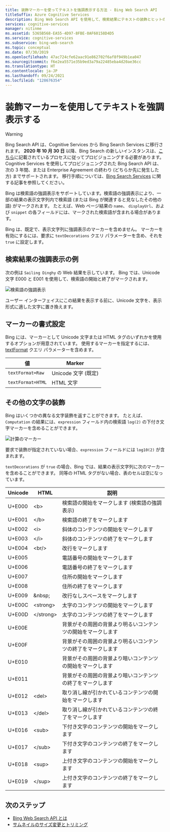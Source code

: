 ```yaml
---
title: 装飾マーカーを使ってテキストを強調表示する方法 - Bing Web Search API
titleSuffix: Azure Cognitive Services
description: Bing Web Search API を使用して、検索結果にテキストの装飾とヒットの強調表示を使用する方法について説明します。
services: cognitive-services
manager: nitinme
ms.assetid: 5365B568-EA55-4D97-8FBE-0AF60158D4D5
ms.service: cognitive-services
ms.subservice: bing-web-search
ms.topic: conceptual
ms.date: 07/30/2019
ms.openlocfilehash: 47ac724cfe62aac91e862702f6af8f949b1ea047
ms.sourcegitcommit: f6e2ea5571e35b9ed3a79a22485eba4d20ae36cc
ms.translationtype: HT
ms.contentlocale: ja-JP
ms.lasthandoff: 09/24/2021
ms.locfileid: "128676354"
---
```

# <a name="using-decoration-markers-to-highlight-text"></a>装飾マーカーを使用してテキストを強調表示する

> [!WARNING]
> Bing Search API は、Cognitive Services から Bing Search Services に移行されます。 **2020 年 10 月 30 日** 以降、Bing Search の新しいインスタンスは、[こちら](/bing/search-apis/bing-web-search/create-bing-search-service-resource)に記載されているプロセスに従ってプロビジョニングする必要があります。
> Cognitive Services を使用してプロビジョニングされた Bing Search API は、次の 3 年間、または Enterprise Agreement の終わり (どちらか先に発生した方) までサポートされます。
> 移行手順については、[Bing Search Services](/bing/search-apis/bing-web-search/create-bing-search-service-resource) に関する記事を参照してください。

Bing は検索語の強調表示をサポートしています。検索語の強調表示により、一部の結果の表示文字列内で検索語 (または Bing が関連すると見なしたその他の語) がマークされます。 たとえば、Web ページ結果の `name`、 `displayUrl`、および `snippet` の各フィールドには、マークされた検索語が含まれる場合があります。 

Bing は、既定で、表示文字列に強調表示のマーカーを含めません。 マーカーを有効にするには、要求に `textDecorations` クエリ パラメーターを含め、それを `true` に設定します。

## <a name="hit-highlighting-example"></a>検索結果の強調表示の例

次の例は `Sailing Dinghy` の Web 結果を示しています。 Bing では、Unicode 文字 E000 と E001 を使用して、検索語の開始と終了がマークされます。
  
![検索語の強調表示](./media/cognitive-services-bing-web-api/bing-hit-highlighting.png) 

ユーザー インターフェイスにこの結果を表示する前に、Unicode 文字を、表示形式に適した文字に置き換えます。

## <a name="marker-formatting"></a>マーカーの書式設定

Bing には、マーカーとして Unicode 文字または HTML タグのいずれかを使用するオプションが用意されています。 使用するマーカーを指定するには、[textFormat](/rest/api/cognitiveservices-bingsearch/bing-web-api-v7-reference#textformat) クエリ パラメーターを含めます。 

| 値             | Marker                       |
|-------------------|------------------------------|
| `textFormat=Raw`  | Unicode 文字 (既定) |
| `textFormat=HTML` | HTML 文字              |

## <a name="additional-text-decorations"></a>その他の文字の装飾

Bing はいくつかの異なる文字装飾を返すことができます。 たとえば、`Computation` の結果には、`expression` フィールド内の検索語 `log(2)` の下付き文字マーカーを含めることができます。

![計算のマーカー](./media/cognitive-services-bing-web-api/bing-markers-computation.png) 

要求で装飾が指定されていない場合、`expression` フィールドには `log10(2)` が含まれます。 

`textDecorations` が `true` の場合、Bing では、結果の表示文字列に次のマーカーを含めることができます。 同等の HTML タグがない場合、表のセルは空になっています。

|Unicode|HTML|説明
|-|-|-
|U+E000|\<b>|検索語の開始をマークします (検索語の強調表示)
|U+E001|\</b>|検索語の終了をマークします
|U+E002|\<i>|斜体のコンテンツの開始をマークします 
|U+E003|\</i>|斜体のコンテンツの終了をマークします
|U+E004|\<br/>|改行をマークします
|U+E005||電話番号の開始をマークします
|U+E006||電話番号の終了をマークします
|U+E007||住所の開始をマークします
|U+E008||住所の終了をマークします
|U+E009|\&nbsp;|改行なしスペースをマークします
|U+E00C|\<strong>|太字のコンテンツの開始をマークします
|U+E00D|\</strong>|太字のコンテンツの終了をマークします
|U+E00E||背景がその周囲の背景より明るいコンテンツの開始をマークします
|U+E00F||背景がその周囲の背景より明るいコンテンツの終了をマークします
|U+E010||背景がその周囲の背景より暗いコンテンツの開始をマークします
|U+E011||背景がその周囲の背景より暗いコンテンツの終了をマークします
|U+E012|\<del>|取り消し線が引かれているコンテンツの開始をマークします
|U+E013|\</del>|取り消し線が引かれているコンテンツの終了をマークします
|U+E016|\<sub>|下付き文字のコンテンツの開始をマークします
|U+E017|\</sub>|下付き文字のコンテンツの終了をマークします
|U+E018|\<sup>|上付き文字のコンテンツの開始をマークします
|U+E019|\</sup>|上付き文字のコンテンツの終了をマークします

## <a name="next-steps"></a>次のステップ

* [Bing Web Search API とは](overview.md) 
* [サムネイルのサイズ変更とトリミング](resize-and-crop-thumbnails.md)